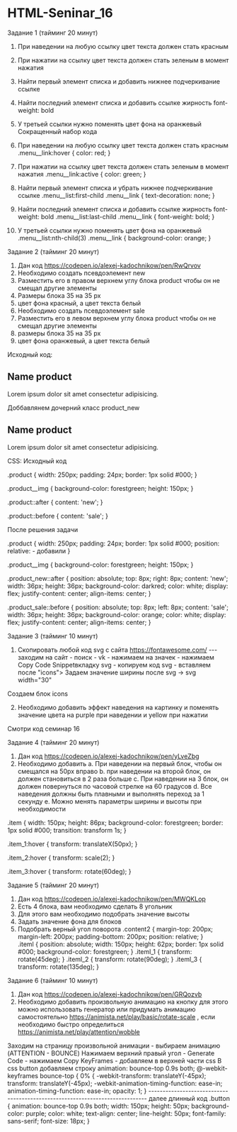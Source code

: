 # HTML-Seninar_16
Задание 1 (тайминг 20 минут)
1. При наведении на любую ссылку цвет текста должен стать красным
2. При нажатии на ссылку цвет текста должен стать зеленым в момент нажатия
3. Найти первый элемент списка и добавить нижнее подчеркивание ссылке
4. Найти последний элемент списка и добавить ссылке жирность font-weight: bold
5. У третьей ссылки нужно поменять цвет фона на оранжевый Сокращенный набор кода
 
1. При наведении на любую ссылку цвет текста должен стать красным
.menu__link:hover {
    color: red;
}

2. При нажатии на ссылку цвет текста должен стать зеленым в момент нажатия
.menu__link:active {
    color: green;
}

3. Найти первый элемент списка и убрать нижнее подчеркивание ссылке
.menu__list:first-child .menu__link {
    text-decoration: none;
}

4. Найти последний элемент списка и добавить ссылке жирность font-weight: bold
.menu__list:last-child .menu__link {
    font-weight: bold;
}

5. У третьей ссылки нужно поменять цвет фона на оранжевый 
.menu__list:nth-child(3) .menu__link {
    background-color: orange;
}


Задание 2 (тайминг 20 минут)
1. Дан код https://codepen.io/alexej-kadochnikow/pen/RwQrvov
2. Необходимо создать псевдоэлемент new
3. Разместить его в правом верхнем углу блока product чтобы он не смещал другие элементы
4. Размеры блока 35 на 35 px
5. цвет фона красный, а цвет текста белый
6. Необходимо создать псевдоэлемент sale
7. Разместить его в левом верхнем углу блока product чтобы он не смещал другие элементы
8. размеры блока 35 на 35 px
9. цвет фона оранжевый, а цвет текста белый

Исходный код:

<div class="product">
  <div class="product__img"></div>
  <h2 class="product__name">Name product</h2>
  <p class="product__text">Lorem ipsum dolor sit amet consectetur adipisicing.</p>
</div>

Доббавлянем дочерний класс product_new 

<div class="product product_new">
  <div class="product__img"></div>
  <h2 class="product__name">Name product</h2>
  <p class="product__text">Lorem ipsum dolor sit amet consectetur adipisicing.</p>
</div>

CSS:
Исходный код 

.product {
  width: 250px;
  padding: 24px;
  border: 1px solid #000;
}

.product__img {
  background-color: forestgreen;
  height: 150px;
}

.product::after {
  content: 'new';
}

.product::before {
  content: 'sale';
}

После решения задачи

.product {
  width: 250px;
  padding: 24px;
  border: 1px solid #000;
  position: relative: - добавили
}

.product__img {
  background-color: forestgreen;
  height: 150px;
}

.product_new::after {
    position: absolute;
    top: 8px;
    right: 8px;
    content: 'new';
    width: 36px;
    height: 36px;
    background-color: darkred;
    color: white;
    display: flex;
    justify-content: center;
    align-items: center;
  }
  
  .product_sale::before {
    position: absolute;
    top: 8px;
    left: 8px;
    content: 'sale';
    width: 36px;
    height: 36px;
    background-color: orange;
    color: white;
    display: flex;
    justify-content: center;
    align-items: center;
  }

Задание 3 (тайминг 10 минут)

1. Скопировать любой код svg с сайта https://fontawesome.com/
--- заходим на сайт - поиск - vk - нажимаем на значек - нажимаем Copy Code Snippetвкладку svg - копируем код svg - вставляем после "icons">
Задаем значение ширины после svg -> svg width="30"

Создаем блок icons

2. Необходимо добавить эффект наведения на картинку и поменять значение цвета на 
purple при наведении и yellow при нажатии

Смотри код семинар 16

Задание 4 (тайминг 20 минут)
1. Дан код https://codepen.io/alexej-kadochnikow/pen/yLveZbg
2. Необходимо добавить
a. При наведении на первый блок, чтобы он смещался на 50px вправо
b. при наведении на второй блок, он должен становиться в 2 раза больше
c. При наведении на 3 блок, он должен повернуться по часовой стрелке на 60 градусов
d. Все наведения должны быть плавными и выполнять переход за 1 секунду
e. Можно менять параметры ширины и высоты при необходимости

.item {
    width: 150px;
    height: 86px;
    background-color: forestgreen;
    border: 1px solid #000;
    transition: transform 1s;
  }
  
  .item_1:hover {
    transform: translateX(50px);
  }

  .item_2:hover {
    transform: scale(2);
  }

  .item_3:hover {
    transform: rotate(60deg);
  }

Задание 5 (тайминг 20 минут)

1. Дан код https://codepen.io/alexej-kadochnikow/pen/MWQKLop
2. Есть 4 блока, вам необходимо сделать 8 угольник 
3. Для этого вам необходимо подобрать значение высоты
4. Задать значение фона для блоков
5. Подобрать верный угол поворота
.content2 {
    margin-top: 200px;
    margin-left: 200px;
    padding-bottom: 200px;
    position: relative;
  }  
  .iteml {
    position: absolute;
    width: 150px;
    height: 62px;
    border: 1px solid #000;
    background-color: forestgreen;
  }
  .iteml_1 {
    transform: rotate(45deg);
  }
  .iteml_2 {
    transform: rotate(90deg);
  }
  .iteml_3 {
    transform: rotate(135deg);
  }

Задание 6 (тайминг 10 минут)

1. Дан код https://codepen.io/alexej-kadochnikow/pen/GRQozvb
2. Необходимо добавить произвольную анимацию на кнопку для этого можно 
использовать генератор или придумать анимацию самостоятельно 
https://animista.net/play/basic/rotate-scale  , если необходимо быстро определиться 
https://animista.net/play/attention/wobble

Заходим на страницу произвольной анимации - выбираем анимацию (ATTENTION - BOUNCE)
Нажимаем верхний правый угол - Generate Code - нажимаем Copy KeyFrames - добавляем в верхней части css
В css button добавляем строку animation: bounce-top 0.9s both;
@-webkit-keyframes bounce-top {
    0% {
      -webkit-transform: translateY(-45px);
              transform: translateY(-45px);
      -webkit-animation-timing-function: ease-in;
              animation-timing-function: ease-in;
      opacity: 1;
    }
----------------------------------------------------------------------------- далее длинный код
  .button {
    animation: bounce-top 0.9s both;
    width: 150px;
    height: 50px;
    background-color: purple;
    color: white;
    text-align: center;
    line-height: 50px;
    font-family: sans-serif;
    font-size: 18px;
  }

